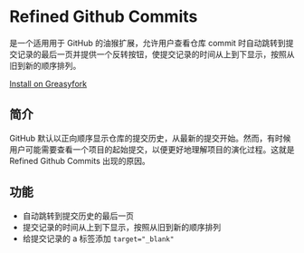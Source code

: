 # Refined Github Commits

是一个适用用于 GitHub 的油猴扩展，允许用户查看仓库 commit 时自动跳转到提交记录的最后一页并提供一个反转按钮，使提交记录的时间从上到下显示，按照从旧到新的顺序排列。

[Install on Greasyfork](https://greasyfork.org/en/scripts/475020-refined-github-commit-rewind)

## 简介

GitHub 默认以正向顺序显示仓库的提交历史，从最新的提交开始。然而，有时候用户可能需要查看一个项目的起始提交，以便更好地理解项目的演化过程。这就是 Refined Github Commits 出现的原因。

## 功能

- 自动跳转到提交历史的最后一页
- 提交记录的时间从上到下显示，按照从旧到新的顺序排列
- 给提交记录的 a 标签添加 `target="_blank"`
